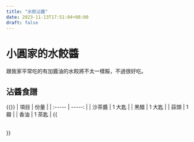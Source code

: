 ```yaml
---
title: "水餃沾醬"
date: 2023-11-13T17:51:04+08:00
draft: false
---
```


# 小圓家的水餃醬

跟我家平常吃的有加醬油的水餃將不太一樣餒，不過很好吃。

## 沾醬食譜
{{<table class="">}}
| 項目   |   份量 |
| :----- | -----: |
| 沙茶醬 | 1 大匙 |
| 黑醋   | 1 大匙 |
| 蒜頭   |   1 瓣 |
| 香油   | 1 茶匙 |
{{</table>}}
